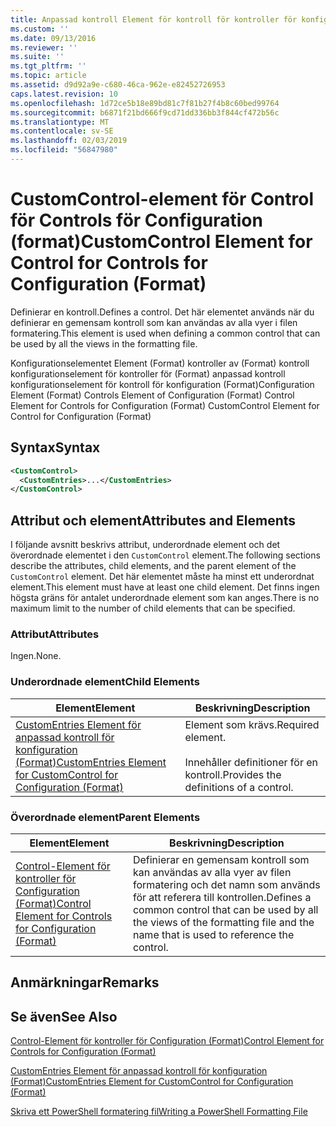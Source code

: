 ```yaml
---
title: Anpassad kontroll Element för kontroll för kontroller för konfiguration (Format) | Microsoft Docs
ms.custom: ''
ms.date: 09/13/2016
ms.reviewer: ''
ms.suite: ''
ms.tgt_pltfrm: ''
ms.topic: article
ms.assetid: d9d92a9e-c680-46ca-962e-e82452726953
caps.latest.revision: 10
ms.openlocfilehash: 1d72ce5b18e89bd81c7f81b27f4b8c60bed99764
ms.sourcegitcommit: b6871f21bd666f9cd71dd336bb3f844cf472b56c
ms.translationtype: MT
ms.contentlocale: sv-SE
ms.lasthandoff: 02/03/2019
ms.locfileid: "56847980"
---
```

# <a name="customcontrol-element-for-control-for-controls-for-configuration-format"></a><span data-ttu-id="489e8-102">CustomControl-element för Control för Controls för Configuration (format)</span><span class="sxs-lookup"><span data-stu-id="489e8-102">CustomControl Element for Control for Controls for Configuration (Format)</span></span>

<span data-ttu-id="489e8-103">Definierar en kontroll.</span><span class="sxs-lookup"><span data-stu-id="489e8-103">Defines a control.</span></span> <span data-ttu-id="489e8-104">Det här elementet används när du definierar en gemensam kontroll som kan användas av alla vyer i filen formatering.</span><span class="sxs-lookup"><span data-stu-id="489e8-104">This element is used when defining a common control that can be used by all the views in the formatting file.</span></span>

<span data-ttu-id="489e8-105">Konfigurationselementet Element (Format) kontroller av (Format) kontroll konfigurationselement för kontroller för (Format) anpassad kontroll konfigurationselement för kontroll för konfiguration (Format)</span><span class="sxs-lookup"><span data-stu-id="489e8-105">Configuration Element (Format) Controls Element of Configuration (Format) Control Element for Controls for Configuration (Format) CustomControl Element for Control for Configuration (Format)</span></span>

## <a name="syntax"></a><span data-ttu-id="489e8-106">Syntax</span><span class="sxs-lookup"><span data-stu-id="489e8-106">Syntax</span></span>

```xml
<CustomControl>
  <CustomEntries>...</CustomEntries>
</CustomControl>
```

## <a name="attributes-and-elements"></a><span data-ttu-id="489e8-107">Attribut och element</span><span class="sxs-lookup"><span data-stu-id="489e8-107">Attributes and Elements</span></span>

<span data-ttu-id="489e8-108">I följande avsnitt beskrivs attribut, underordnade element och det överordnade elementet i den `CustomControl` element.</span><span class="sxs-lookup"><span data-stu-id="489e8-108">The following sections describe the attributes, child elements, and the parent element of the `CustomControl` element.</span></span> <span data-ttu-id="489e8-109">Det här elementet måste ha minst ett underordnat element.</span><span class="sxs-lookup"><span data-stu-id="489e8-109">This element must have at least one child element.</span></span> <span data-ttu-id="489e8-110">Det finns ingen högsta gräns för antalet underordnade element som kan anges.</span><span class="sxs-lookup"><span data-stu-id="489e8-110">There is no maximum limit to the number of child elements that can be specified.</span></span>

### <a name="attributes"></a><span data-ttu-id="489e8-111">Attribut</span><span class="sxs-lookup"><span data-stu-id="489e8-111">Attributes</span></span>

<span data-ttu-id="489e8-112">Ingen.</span><span class="sxs-lookup"><span data-stu-id="489e8-112">None.</span></span>

### <a name="child-elements"></a><span data-ttu-id="489e8-113">Underordnade element</span><span class="sxs-lookup"><span data-stu-id="489e8-113">Child Elements</span></span>

|<span data-ttu-id="489e8-114">Element</span><span class="sxs-lookup"><span data-stu-id="489e8-114">Element</span></span>|<span data-ttu-id="489e8-115">Beskrivning</span><span class="sxs-lookup"><span data-stu-id="489e8-115">Description</span></span>|
|-------------|-----------------|
|[<span data-ttu-id="489e8-116">CustomEntries Element för anpassad kontroll för konfiguration (Format)</span><span class="sxs-lookup"><span data-stu-id="489e8-116">CustomEntries Element for CustomControl for Configuration (Format)</span></span>](./customentries-element-for-customcontrol-for-controls-for-configuration-format.md)|<span data-ttu-id="489e8-117">Element som krävs.</span><span class="sxs-lookup"><span data-stu-id="489e8-117">Required element.</span></span><br /><br /> <span data-ttu-id="489e8-118">Innehåller definitioner för en kontroll.</span><span class="sxs-lookup"><span data-stu-id="489e8-118">Provides the definitions of a control.</span></span>|

### <a name="parent-elements"></a><span data-ttu-id="489e8-119">Överordnade element</span><span class="sxs-lookup"><span data-stu-id="489e8-119">Parent Elements</span></span>

|<span data-ttu-id="489e8-120">Element</span><span class="sxs-lookup"><span data-stu-id="489e8-120">Element</span></span>|<span data-ttu-id="489e8-121">Beskrivning</span><span class="sxs-lookup"><span data-stu-id="489e8-121">Description</span></span>|
|-------------|-----------------|
|[<span data-ttu-id="489e8-122">Control-Element för kontroller för Configuration (Format)</span><span class="sxs-lookup"><span data-stu-id="489e8-122">Control Element for Controls for Configuration (Format)</span></span>](./control-element-for-controls-for-configuration-format.md)|<span data-ttu-id="489e8-123">Definierar en gemensam kontroll som kan användas av alla vyer av filen formatering och det namn som används för att referera till kontrollen.</span><span class="sxs-lookup"><span data-stu-id="489e8-123">Defines a common control that can be used by all the views of the formatting file and the name that is used to reference the control.</span></span>|

## <a name="remarks"></a><span data-ttu-id="489e8-124">Anmärkningar</span><span class="sxs-lookup"><span data-stu-id="489e8-124">Remarks</span></span>

## <a name="see-also"></a><span data-ttu-id="489e8-125">Se även</span><span class="sxs-lookup"><span data-stu-id="489e8-125">See Also</span></span>

[<span data-ttu-id="489e8-126">Control-Element för kontroller för Configuration (Format)</span><span class="sxs-lookup"><span data-stu-id="489e8-126">Control Element for Controls for Configuration (Format)</span></span>](./control-element-for-controls-for-configuration-format.md)

[<span data-ttu-id="489e8-127">CustomEntries Element för anpassad kontroll för konfiguration (Format)</span><span class="sxs-lookup"><span data-stu-id="489e8-127">CustomEntries Element for CustomControl for Configuration (Format)</span></span>](./customentries-element-for-customcontrol-for-controls-for-configuration-format.md)

[<span data-ttu-id="489e8-128">Skriva ett PowerShell formatering fil</span><span class="sxs-lookup"><span data-stu-id="489e8-128">Writing a PowerShell Formatting File</span></span>](./writing-a-powershell-formatting-file.md)
